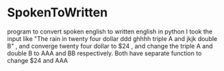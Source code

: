 # SpokenToWritten
program to convert  spoken english to written english in python
I took the input like "The rain in twenty four dollar ddd ghhhh triple A and jkjk double B" , and converge twenty four dollar to $24  , and  change the triple A and double B to AAA and BB respectively.
Both have separate function to change $24 and AAA

